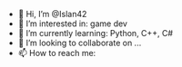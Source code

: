 - 👋 Hi, I’m @Islan42
- 👀 I’m interested in: game dev
- 🌱 I’m currently learning: Python, C++, C#
- 💞️ I’m looking to collaborate on ...
- 📫 How to reach me: 
    

<!---
Islan42/Islan42 is a ✨ special ✨ repository because its `README.md` (this file) appears on your GitHub profile.
You can click the Preview link to take a look at your changes.
--->
